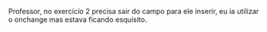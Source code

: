 Professor, no exercícío 2 precisa sair do campo para ele inserir, eu ia utilizar o onchange mas estava ficando esquisito.

